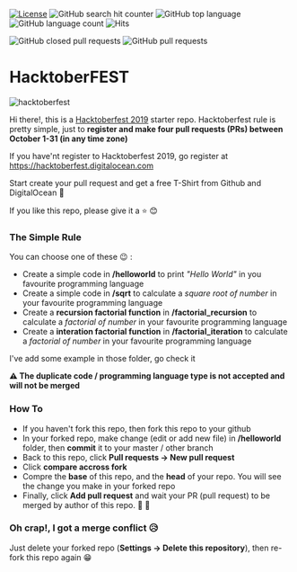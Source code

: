 [![License](https://img.shields.io/github/license/ezralazuardy/hacktoberfest?color=orange&style=flat-square)](https://github.com/ezralazuardy/hacktoberfest/blob/master/LICENSE)
![GitHub search hit counter](https://img.shields.io/github/search/ezralazuardy/hacktoberfest/hacktoberfest?color=red&style=flat-square)
![GitHub top language](https://img.shields.io/github/languages/top/ezralazuardy/hacktoberfest?color=teal&style=flat-square)
![GitHub language count](https://img.shields.io/github/languages/count/ezralazuardy/hacktoberfest?style=flat-square)
![Hits](https://hitcounter.pythonanywhere.com/count/tag.svg?url=https%3A%2F%2Fgithub.com%2Fezralazuardy%2Fhacktoberfest)

![GitHub closed pull requests](https://img.shields.io/github/issues-pr-closed/ezralazuardy/hacktoberfest?style=flat-square)
![GitHub pull requests](https://img.shields.io/github/issues-pr-raw/ezralazuardy/hacktoberfest?color=green&style=flat-square)

# HacktoberFEST

![hacktoberfest](https://raw.githubusercontent.com/ezralazuardy/hacktoberfest/master/assets/hacktoberfest.png)

Hi there!, this is a [Hacktoberfest 2019](https://hacktoberfest.digitalocean.com) starter repo. Hacktoberfest rule is pretty simple, just to **register and make four pull requests (PRs) between October 1-31 (in any time zone)**

If you have'nt register to Hacktoberfest 2019, go register at https://hacktoberfest.digitalocean.com

Start create your pull request and get a free T-Shirt from Github and DigitalOcean :tada:

If you like this repo, please give it a :star: :blush:

### The Simple Rule

You can choose one of these :wink: :

- Create a simple code in **/helloworld** to print *"Hello World"* in you favourite programming language
- Create a simple code in **/sqrt** to calculate a *square root of number* in your favourite programming language
- Create a **recursion factorial function** in **/factorial_recursion** to calculate a *factorial of number* in your favourite programming language
- Create a **interation factorial function** in **/factorial_iteration** to calculate a *factorial of number* in your favourite programming language

I've add some example in those folder, go check it

**:warning: The duplicate code / programming language type is not accepted and will not be merged**

### How To

- If you haven't fork this repo, then fork this repo to your github
- In your forked repo, make change (edit or add new file) in **/helloworld** folder, then **commit** it to your master / other branch
- Back to this repo, click **Pull requests -> New pull request**
- Click **compare accross fork**
- Compre the **base** of this repo, and the **head** of your repo. You will see the change you make in your forked repo
- Finally, click **Add pull request** and wait your PR (pull request) to be merged by author of this repo.  :tada: :tada:


### Oh crap!, I got a merge conflict :disappointed_relieved:

Just delete your forked repo (**Settings -> Delete this repository**), then re-fork this repo again :grin:
